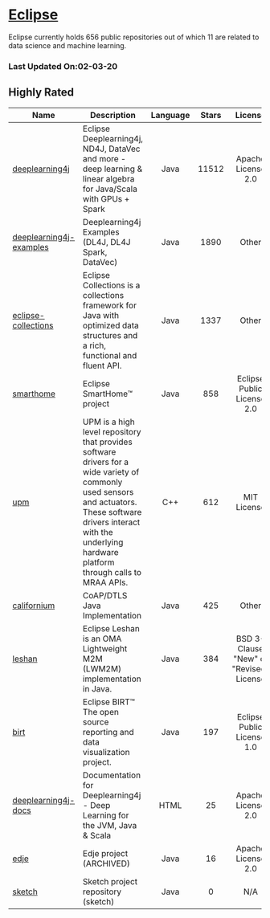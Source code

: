 # [Eclipse](https://github.com/eclipse)

Eclipse currently holds 656 public repositories out of which 11 are related to data science and machine learning.

 ### Last Updated On:02-03-20

## Highly Rated

| Name | Description | Language | Stars | License |
| ---- | ----------- | :--------: | :-----: | :-------: |
 | [deeplearning4j](https://github.com/eclipse/deeplearning4j) | Eclipse Deeplearning4j, ND4J, DataVec and more - deep learning & linear algebra for Java/Scala with GPUs + Spark | Java | 11512 | Apache License 2.0 |
| [deeplearning4j-examples](https://github.com/eclipse/deeplearning4j-examples) | Deeplearning4j Examples (DL4J, DL4J Spark, DataVec) | Java | 1890 | Other |
| [eclipse-collections](https://github.com/eclipse/eclipse-collections) | Eclipse Collections is a collections framework for Java with optimized data structures and a rich, functional and fluent API. | Java | 1337 | Other |
| [smarthome](https://github.com/eclipse/smarthome) | Eclipse SmartHome™ project | Java | 858 | Eclipse Public License 2.0 |
| [upm](https://github.com/eclipse/upm) | UPM is a high level repository that provides software drivers for a wide variety of commonly used sensors and actuators. These software drivers interact with the underlying hardware platform through calls to MRAA APIs. | C++ | 612 | MIT License |
| [californium](https://github.com/eclipse/californium) | CoAP/DTLS Java Implementation  | Java | 425 | Other |
| [leshan](https://github.com/eclipse/leshan) | Eclipse Leshan is an OMA Lightweight M2M (LWM2M) implementation in Java. | Java | 384 | BSD 3-Clause "New" or "Revised" License |
| [birt](https://github.com/eclipse/birt) | Eclipse BIRT™ The open source reporting and data visualization project.  | Java | 197 | Eclipse Public License 1.0 |
| [deeplearning4j-docs](https://github.com/eclipse/deeplearning4j-docs) | Documentation for Deeplearning4j - Deep Learning for the JVM, Java & Scala | HTML | 25 | Apache License 2.0 |
| [edje](https://github.com/eclipse/edje) | Edje project (ARCHIVED) | Java | 16 | Apache License 2.0 |
| [sketch](https://github.com/eclipse/sketch) | Sketch project repository (sketch) | Java | 0 | N/A |
